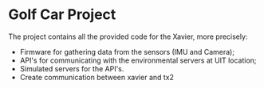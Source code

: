 # Golf Car Project

The project contains all the provided code for the Xavier, more precisely:
- Firmware for gathering data from the sensors (IMU and Camera);
- API's for communicating with the environmental servers at UIT location;
- Simulated servers for the API's.
- Create communication between xavier and tx2

